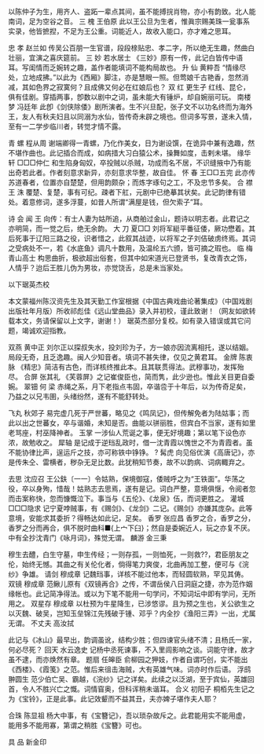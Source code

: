<!-- { "loadSidebar": true } -->
以陈仲子为生，用齐人、盗跖一辈点其间，虽不能搏捖肖物，亦小有韵致。北人能南词，足为空谷之音。
三  槐                                                   王伯原
此以王公旦为生者，惟眞宗赐美珠一瓮事系实录，他皆摭揑，不足为王公重。词能近人，故收入能口，亦才难之思耳。	  
 
忠  孝                                                   赵兰如
传吴公百朋一生官谱，段段榇贴忠、孝二字，所以绝无生趣，然曲白壮丽，宜演之喜庆筵前。
三  妙                                                 若水居士
《三妙》原有一传，此记白皆传中语耳。写闺情而乏婉转之趣，盖作者能填词不能构局故也。
升  仙                                                   黄粹吾
“情缘尽处，立地成拂。”以此为《西厢》脚注，亦是慧眼一照。但莺娘千古艳香，忽然消减，其如色界之寂寞何？且成佛又何必在红娘后也？
双  红                                                   更生孑
红线、昆仑，俱有佳剧。穿插两事，卽数以剧中之词，虽未能大有锤炉，却自婉丽可玩。
南楼梦                                                  冯廷年
此卽《剑侠除倭》剧所演者。生不兴旦配，张子文不以功名终而为海外王，友人有秋夫妇且以同溺为水仙，皆传奇未辟之境也。但词多写景，遂未入情，至有一二学步临川者，转觉才情不露。
 
青  螺                                                   程从周
谢端卿得一青螺，乃化作美女，日为谢设馔，在诡异中兼有逸趣，然不堪作曲也。此记插合而成，如病措大习白猿公术，操舞如度，击剌未堪。
缘华轩                                               □□□仲仁
和生陷身匈奴，卒投贼以杀贼，功成而名不居，不识缝掖中乃有能出奇若此者。作者刻意求新异，亦刻意求华整，故自佳。
怀  春                                               王□□五完
此亦传苏道春者，位置亦自楚楚，但用韵颇杂；而炼字琢句之工，不及忠节多矣。
合  襟                                                  王  洙
覆楚、复楚，事有可纪。疎者下舡，元剧中已绝摹其状矣。此记韵律有错处。着意修词，遂多浮蔓，如昔人所谓“满屋是钱，但欠索子”耳。
 
诗  会                                                   闻  王
向传：有士人妻为姑所追，从商舶过金山，题诗以明志者。此君记之亦明简，而一觉之后，绝无余韵。
大  刀                                                   夏□□
刘将军綎平番征倭，厥功懋着。其后死事于辽阳三路之役，识者惜之，此叙其战迹，以将军之子刘佶破虏终焉。其词之受病处不一，若《水底鱼》调凡十数用，及温纶五六颁，皆可摘之瑕也。
临  梅                                                 青山高士
构思曲折，极欲超出俗套，但其中如宋道光已登贤书，复改青衣之饰，人情乎？迨后王胜儿伪为男妆，亦觉饶舌，总是未当家处。

以下琚英杰校

本文蒙福州陈汉资先生及其天勤工作室根据《中国古典戏曲论著集成》（中国戏剧出版社年月版）所收祁彪佳《远山堂曲品》录入并初校，谨此致谢！（网友如欲转载本文，务请保留以上文字，谢谢！）
琚英杰部分复校。如有录入错误或其它问题，竭诚欢迎指教。

双燕                                                           黄中正
刘尔正以探叔失水，投刘珍为子，方一娘亦因流离相托，遂以结姻。局段无奇，且乏逸趣。闽人少知音者。填词不甚失律，仅见之黄君耳。
金牌                                                           陈衷脉
《精忠》简洁有古色，而详核终推此本。且其联贯得法。武穆事功，发挥殆尽。
合屏                                                           张其礼
《芙蓉屏》之记崔俊臣也，简而隽，此少逊也。惟此关目更自委婉。
翠钿                                                           何  梁
赤绳之系，月下老指点韦固，卒谐卺于十年后，以为传奇足矣，乃益之以兄韦圉，头绪纷然，遂有不能舒转处。

飞丸                                                           秋郊子
易完虚几死于严世蕃，略见之《鸣凤记》，但传解免者为陆姑事；而此以出之世蕃女，卒与谐婚，未知是否。曲能以骈丽胜，但宾白不当家，遂有如里老骂座，村巫降神者。
玉掌
一涉仙人荒诞之事，便无好境趣；第以笔下设色亦浓，故勉收之。
犀轴
是记成于逆珰乱政时，借一沈青霞以愧世之不为青霞者。虽不能协律比声，逞运斤之技，亦可称铁中铮铮。
?	髯虎
向见俗优演《高唐记》，亦是传朱仝、雷横者，秽杂无足比数。此犹稍知节奏，故不以韵病、词病輙弃之。

去思                                                           沈应召
王公鈇〔一一〕令姑熟，保境御寇，倭贼呼之为“王铁面”。华荡之役，卒以身殉，惜哉！姑熟志去思焉，遂有是记。词白严整，意境俱惬，令阅者忽而击案称快，忽而慷慨泣下。事当与《五伦》、《龙泉》伍，而词更胜之。
灌城                                                        □□□隐求
记宁夏哱贼事，有《赐剑》、《龙剑》二记。《赐剑》亦嫌其庞杂。此等意境，安能求其委折？得畅达如此记，足矣。
香罗                                                           张应昌
香罗之合，香罗之分，香罗之分而再合，俱不脱时曲科■{上宀下臼}；然自是委婉近人，玩之亦复不厌。中有全抄沈青门《咏月词》，殊觉无谓。
麟游                                                           金三秉 

穆生去醴，白生守墓，申生传经；一则存孤，一则恤死，一则救??，君臣朋友之伦，始终无憾。其曲之有关伦化者，倘得笔力爽俊，北曲再加工整，便可与《浣纱》争雄。
请剑                                                           穆成章
记魏珰事，详核不能过他本，而轻圆软熟，罕见其俦。
双镜                                                           穆成章
范鳅儿原有《双镜再合》之传，不谓岳侯八日洞庭之捷，亦为范作姻缘帐也。此记简净得法。或以为下笔不能用一句学问，不知词坛中即有学问，无所用之。
双星存                                                         穆成章
以杜预为牛星降生，已涉悠谬。且为预之生也，关公欲生之以灭魏、破吴，岂知玉垒锦江先残破于锺、邓乎？内全抄《渔阳三弄》一出，尤属无谓。
不丈夫                                                         高汝拭

此记与《冰山》最早出，韵调虽讹，结构少胜；但四谏官头绪不清；且杨氏一家，何必尽死？
回天                                                         水云逸史
记杨中丞死谏事，不入里闾影响之谈。词能守律，故才虽不逮，而亦焕然有章。
题扇                                                           任皞臣
俞柳园之狎妓，作者自谓巧创，实不能出《西楼》、《霞笺》之范。惟后来徂击海贼，大有英雄气味。词亦时作后语。
浮鸱                                                           翀圆生
范少伯亡吴、霸越，《浣纱》记之详矣。此续之以泛湖，至于宾仙，英雄回首，令人不胜兴亡之慨。词情窅奥，但科诨稍未谐耳。
合义                                                           初阳子
桐栢先生记之为《宝铃》，正是此事。此记效颦而不益其丑，夫亦婢子堪作夫人耶？

合珠                                                           陈显祖
杨大中事，有《宝簪记》，吾以琐杂故斥之。此君能用实不能用虚，能用多不能用寡，第谓之稍胜《宝簪》可也。

具 品
新金印
